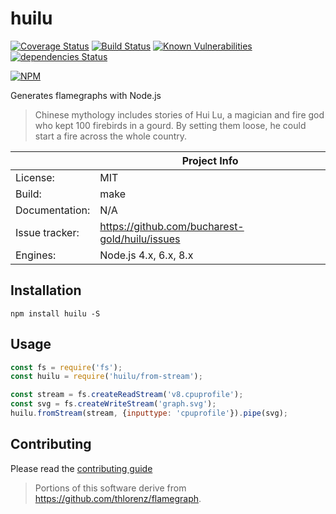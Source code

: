 # huilu

[![Coverage Status](https://coveralls.io/repos/github/bucharest-gold/huilu/badge.svg)](https://coveralls.io/github/bucharest-gold/huilu)
[![Build Status](https://travis-ci.org/bucharest-gold/huilu.svg?branch=master)](https://travis-ci.org/bucharest-gold/huilu)
[![Known Vulnerabilities](https://snyk.io/test/npm/huilu/badge.svg)](https://snyk.io/test/npm/huilu)
[![dependencies Status](https://david-dm.org/bucharest-gold/huilu/status.svg)](https://david-dm.org/bucharest-gold/huilu)

[![NPM](https://nodei.co/npm/huilu.png)](https://npmjs.org/package/huilu)

Generates flamegraphs with Node.js

> Chinese mythology includes stories of Hui Lu, a magician and fire god who kept 100 firebirds in a gourd. By setting them loose, he could start a fire across the whole country.

|                 | Project Info  |
| --------------- | ------------- |
| License:        | MIT |
| Build:          | make |
| Documentation:  | N/A |
| Issue tracker:  | https://github.com/bucharest-gold/huilu/issues |
| Engines:        | Node.js 4.x, 6.x, 8.x |

## Installation

```
npm install huilu -S
```

## Usage

```js
const fs = require('fs');
const huilu = require('huilu/from-stream');

const stream = fs.createReadStream('v8.cpuprofile');
const svg = fs.createWriteStream('graph.svg');
huilu.fromStream(stream, {inputtype: 'cpuprofile'}).pipe(svg);
```

## Contributing

Please read the [contributing guide](./CONTRIBUTING.md)

> Portions of this software derive from https://github.com/thlorenz/flamegraph.